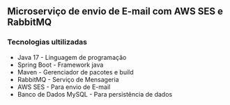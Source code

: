 ## Microserviço de envio de E-mail com AWS SES e RabbitMQ<br/>

### Tecnologias ultilizadas

* Java 17 - Linguagem de programação
* Spring Boot - Framework java
* Maven - Gerenciador de pacotes e build
* RabbitMQ - Serviço de Mensageria
* AWS SES - Para envio de E-mail
* Banco de Dados MySQL - Para persistência de dados
